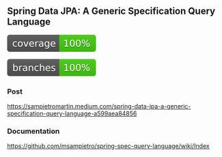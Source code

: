 ## Spring Data JPA: A Generic Specification Query Language

[![Coverage](.github/badges/jacoco.svg)](https://github.com/msampietro/spring-spec-query-language/actions/workflows/gradle.yml)

[![Coverage](.github/badges/branches.svg)](https://github.com/msampietro/spring-spec-query-language/actions/workflows/gradle.yml)

### Post 
https://sampietromartin.medium.com/spring-data-jpa-a-generic-specification-query-language-a599aea84856

### Documentation
https://github.com/msampietro/spring-spec-query-language/wiki/Index
